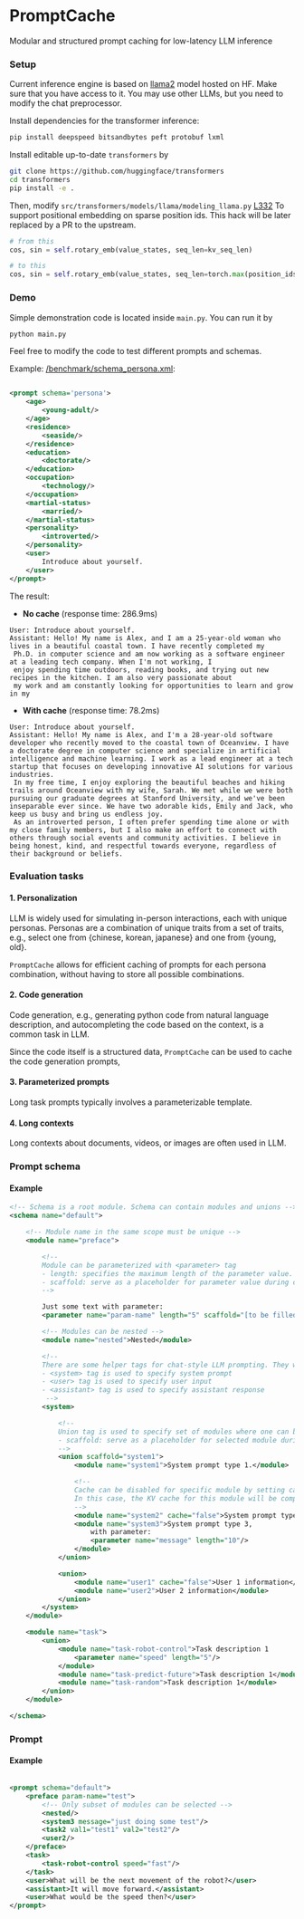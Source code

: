 # PromptCache

Modular and structured prompt caching for low-latency LLM inference

### Setup

Current inference engine is based on [llama2](https://huggingface.co/meta-llama/Llama-2-7b-chat-hf) model hosted on HF.
Make sure that you
have access to it. You may use other LLMs, but you need to modify the chat preprocessor.

Install dependencies for the transformer inference:

```bash
pip install deepspeed bitsandbytes peft protobuf lxml
```

Install editable up-to-date `transformers` by

```bash
git clone https://github.com/huggingface/transformers
cd transformers
pip install -e .
```

Then,
modify `src/transformers/models/llama/modeling_llama.py` [L332](https://github.com/huggingface/transformers/blob/main/src/transformers/models/llama/modeling_llama.py#L332)
To support positional embedding on sparse position ids. This hack will be later replaced by a PR to the upstream.

```python
# from this
cos, sin = self.rotary_emb(value_states, seq_len=kv_seq_len)

# to this
cos, sin = self.rotary_emb(value_states, seq_len=torch.max(position_ids) + 1)
```

### Demo

Simple demonstration code is located inside `main.py`. You can run it by

```bash
python main.py
```

Feel free to modify the code to test different prompts and schemas.

Example: [/benchmark/schema_persona.xml](./benchmark/schema_persona.xml):

```xml

<prompt schema='persona'>
    <age>
        <young-adult/>
    </age>
    <residence>
        <seaside/>
    </residence>
    <education>
        <doctorate/>
    </education>
    <occupation>
        <technology/>
    </occupation>
    <martial-status>
        <married/>
    </martial-status>
    <personality>
        <introverted/>
    </personality>
    <user>
        Introduce about yourself.
    </user>
</prompt>
```

The result:

- **No cache** (response time:  286.9ms)

```
User: Introduce about yourself.
Assistant: Hello! My name is Alex, and I am a 25-year-old woman who lives in a beautiful coastal town. I have recently completed my
 Ph.D. in computer science and am now working as a software engineer at a leading tech company. When I'm not working, I 
 enjoy spending time outdoors, reading books, and trying out new recipes in the kitchen. I am also very passionate about 
 my work and am constantly looking for opportunities to learn and grow in my
```

- **With cache** (response time: 78.2ms)

```
User: Introduce about yourself.
Assistant: Hello! My name is Alex, and I'm a 28-year-old software developer who recently moved to the coastal town of Oceanview. I have a doctorate degree in computer science and specialize in artificial intelligence and machine learning. I work as a lead engineer at a tech startup that focuses on developing innovative AI solutions for various industries.
 In my free time, I enjoy exploring the beautiful beaches and hiking trails around Oceanview with my wife, Sarah. We met while we were both pursuing our graduate degrees at Stanford University, and we've been inseparable ever since. We have two adorable kids, Emily and Jack, who keep us busy and bring us endless joy.
 As an introverted person, I often prefer spending time alone or with my close family members, but I also make an effort to connect with others through social events and community activities. I believe in being honest, kind, and respectful towards everyone, regardless of their background or beliefs.
```

### Evaluation tasks

#### 1. Personalization

LLM is widely used for simulating in-person interactions, each with unique personas.
Personas are a combination of unique traits from a set of traits, e.g., select one from {chinese, korean, japanese} and
one from {young, old}.

`PromptCache` allows for efficient caching of prompts for each persona combination, without having to store all possible
combinations.

#### 2. Code generation

Code generation, e.g., generating python code from natural language description, and
autocompleting the code based on the context, is a common task in LLM.

Since the code itself is a structured data, `PromptCache` can be used to cache the code generation prompts,

#### 3. Parameterized prompts

Long task prompts typically involves a parameterizable template.

#### 4. Long contexts

Long contexts about documents, videos, or images are often used in LLM.

### Prompt schema

#### Example

```xml
<!-- Schema is a root module. Schema can contain modules and unions -->
<schema name="default">

    <!-- Module name in the same scope must be unique -->
    <module name="preface">

        <!-- 
        Module can be parameterized with <parameter> tag 
        - length: specifies the maximum length of the parameter value. 
        - scaffold: serve as a placeholder for parameter value during cache encoding. If not specified, unk_token will be used as a scaffold.
        -->

        Just some text with parameter:
        <parameter name="param-name" length="5" scaffold="[to be filled later]"/>

        <!-- Modules can be nested -->
        <module name="nested">Nested</module>

        <!--
        There are some helper tags for chat-style LLM prompting. They will be replaced by LLM-specific tokens during cache encoding.
        - <system> tag is used to specify system prompt
        - <user> tag is used to specify user input
        - <assistant> tag is used to specify assistant response 
         -->
        <system>

            <!--
            Union tag is used to specify set of modules where one can be selected. (same offset index)
            - scaffold: serve as a placeholder for selected module during cache encoding. 
            -->
            <union scaffold="system1">
                <module name="system1">System prompt type 1.</module>

                <!--
                Cache can be disabled for specific module by setting cache="false" attribute. 
                In this case, the KV cache for this module will be computed in every request.
                -->
                <module name="system2" cache="false">System prompt type 2.</module>
                <module name="system3">System prompt type 3,
                    with parameter:
                    <parameter name="message" length="10"/>
                </module>
            </union>

            <union>
                <module name="user1" cache="false">User 1 information</module>
                <module name="user2">User 2 information</module>
            </union>
        </system>
    </module>

    <module name="task">
        <union>
            <module name="task-robot-control">Task description 1
                <parameter name="speed" length="5"/>
            </module>
            <module name="task-predict-future">Task description 1</module>
            <module name="task-random">Task description 1</module>
        </union>
    </module>

</schema>

```

### Prompt

#### Example

```xml

<prompt schema="default">
    <preface param-name="test">
        <!-- Only subset of modules can be selected -->
        <nested/>
        <system3 message="just doing some test"/>
        <task2 val1="test1" val2="test2"/>
        <user2/>
    </preface>
    <task>
        <task-robot-control speed="fast"/>
    </task>
    <user>What will be the next movement of the robot?</user>
    <assistant>It will move forward.</assistant>
    <user>What would be the speed then?</user>
</prompt>
```


